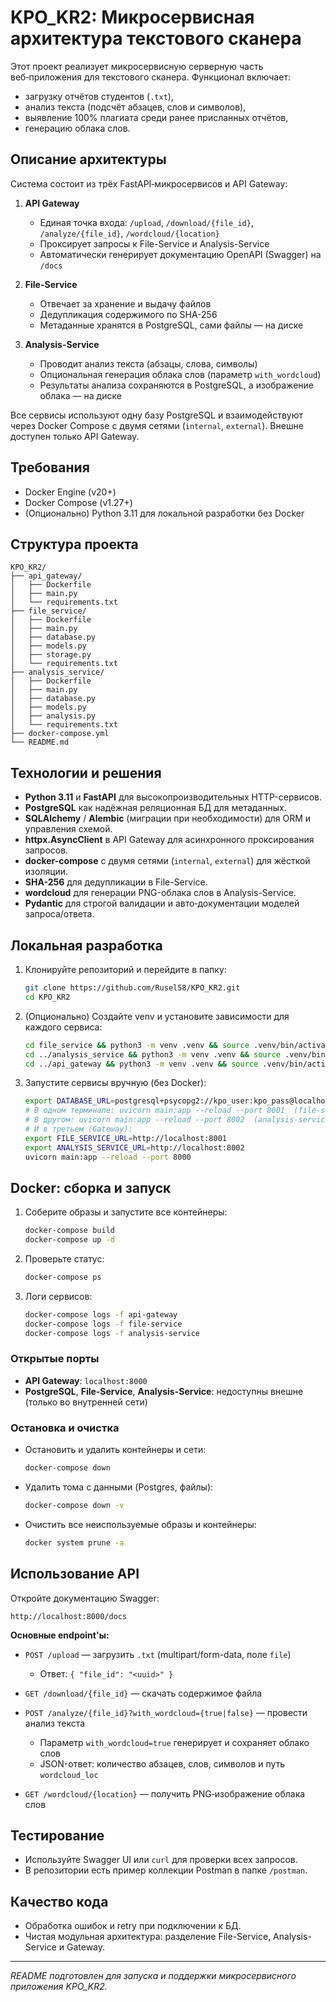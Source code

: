 # KPO\_KR2: Микросервисная архитектура текстового сканера

Этот проект реализует микросервисную серверную часть веб‑приложения для текстового сканера. Функционал включает:

* загрузку отчётов студентов (`.txt`),
* анализ текста (подсчёт абзацев, слов и символов),
* выявление 100% плагиата среди ранее присланных отчётов,
* генерацию облака слов.

## Описание архитектуры

Система состоит из трёх FastAPI‑микросервисов и API Gateway:

1. **API Gateway**

   * Единая точка входа: `/upload`, `/download/{file_id}`, `/analyze/{file_id}`, `/wordcloud/{location}`
   * Проксирует запросы к File-Service и Analysis-Service
   * Автоматически генерирует документацию OpenAPI (Swagger) на `/docs`

2. **File-Service**

   * Отвечает за хранение и выдачу файлов
   * Дедупликация содержимого по SHA-256
   * Метаданные хранятся в PostgreSQL, сами файлы — на диске

3. **Analysis-Service**

   * Проводит анализ текста (абзацы, слова, символы)
   * Опциональная генерация облака слов (параметр `with_wordcloud`)
   * Результаты анализа сохраняются в PostgreSQL, а изображение облака — на диске

Все сервисы используют одну базу PostgreSQL и взаимодействуют через Docker Compose с двумя сетями (`internal`, `external`). Внешне доступен только API Gateway.

## Требования

* Docker Engine (v20+)
* Docker Compose (v1.27+)
* (Опционально) Python 3.11 для локальной разработки без Docker

## Структура проекта

```
KPO_KR2/
├── api_gateway/
│   ├── Dockerfile
│   ├── main.py
│   └── requirements.txt
├── file_service/
│   ├── Dockerfile
│   ├── main.py
│   ├── database.py
│   ├── models.py
│   ├── storage.py
│   └── requirements.txt
├── analysis_service/
│   ├── Dockerfile
│   ├── main.py
│   ├── database.py
│   ├── models.py
│   ├── analysis.py
│   └── requirements.txt
├── docker-compose.yml
└── README.md
```

## Технологии и решения

* **Python 3.11** и **FastAPI** для высокопроизводительных HTTP-сервисов.
* **PostgreSQL** как надёжная реляционная БД для метаданных.
* **SQLAlchemy** / **Alembic** (миграции при необходимости) для ORM и управления схемой.
* **httpx.AsyncClient** в API Gateway для асинхронного проксирования запросов.
* **docker-compose** с двумя сетями (`internal`, `external`) для жёсткой изоляции.
* **SHA-256** для дедупликации в File-Service.
* **wordcloud** для генерации PNG-облака слов в Analysis-Service.
* **Pydantic** для строгой валидации и авто‑документации моделей запроса/ответа.

## Локальная разработка

1. Клонируйте репозиторий и перейдите в папку:

   ```bash
   git clone https://github.com/Rusel58/KPO_KR2.git
   cd KPO_KR2
   ```

2. (Опционально) Создайте venv и установите зависимости для каждого сервиса:

   ```bash
   cd file_service && python3 -m venv .venv && source .venv/bin/activate && pip install -r requirements.txt
   cd ../analysis_service && python3 -m venv .venv && source .venv/bin/activate && pip install -r requirements.txt
   cd ../api_gateway && python3 -m venv .venv && source .venv/bin/activate && pip install -r requirements.txt
   ```

3. Запустите сервисы вручную (без Docker):

   ```bash
   export DATABASE_URL=postgresql+psycopg2://kpo_user:kpo_pass@localhost:5432/kpo_db
   # В одном терминале: uvicorn main:app --reload --port 8001  (file-service)
   # В другом: uvicorn main:app --reload --port 8002  (analysis-service)
   # И в третьем (Gateway):
   export FILE_SERVICE_URL=http://localhost:8001
   export ANALYSIS_SERVICE_URL=http://localhost:8002
   uvicorn main:app --reload --port 8000
   ```

## Docker: сборка и запуск

1. Соберите образы и запустите все контейнеры:

   ```bash
   docker-compose build
   docker-compose up -d
   ```

2. Проверьте статус:

   ```bash
   docker-compose ps
   ```

3. Логи сервисов:

   ```bash
   docker-compose logs -f api-gateway
   docker-compose logs -f file-service
   docker-compose logs -f analysis-service
   ```

### Открытые порты

* **API Gateway**: `localhost:8000`
* **PostgreSQL**, **File-Service**, **Analysis-Service**: недоступны внешне (только во внутренней сети)

### Остановка и очистка

* Остановить и удалить контейнеры и сети:

  ```bash
  docker-compose down
  ```
* Удалить тома с данными (Postgres, файлы):

  ```bash
  docker-compose down -v
  ```
* Очистить все неиспользуемые образы и контейнеры:

  ```bash
  docker system prune -a
  ```

## Использование API

Откройте документацию Swagger:

```
http://localhost:8000/docs
```

**Основные endpoint'ы:**

* `POST /upload` — загрузить `.txt` (multipart/form-data, поле `file`)

  * Ответ: `{ "file_id": "<uuid>" }`

* `GET /download/{file_id}` — скачать содержимое файла

* `POST /analyze/{file_id}?with_wordcloud={true|false}` — провести анализ текста

  * Параметр `with_wordcloud=true` генерирует и сохраняет облако слов
  * JSON-ответ: количество абзацев, слов, символов и путь `wordcloud_loc`

* `GET /wordcloud/{location}` — получить PNG‑изображение облака слов

## Тестирование

* Используйте Swagger UI или `curl` для проверки всех запросов.
* В репозитории есть пример коллекции Postman в папке `/postman`.

## Качество кода

* Обработка ошибок и retry при подключении к БД.
* Чистая модульная архитектура: разделение File-Service, Analysis-Service и Gateway.

---

*README подготовлен для запуска и поддержки микросервисного приложения KPO\_KR2.*
